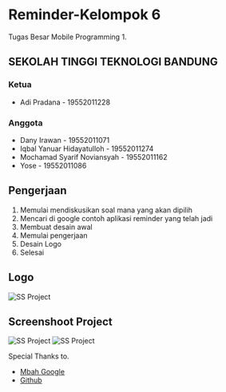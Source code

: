 # Reminder-Kelompok 6

Tugas Besar Mobile Programming 1.

## SEKOLAH TINGGI TEKNOLOGI BANDUNG

### Ketua

* Adi Pradana - 19552011228

### Anggota

* Dany Irawan - 19552011071
* Iqbal Yanuar Hidayatulloh - 19552011274
* Mochamad Syarif Noviansyah - 19552011162
* Yose - 19552011086

## Pengerjaan

1. Memulai mendiskusikan soal mana yang akan dipilih
2. Mencari di google contoh aplikasi reminder yang telah jadi
3. Membuat desain awal
4. Memulai pengerjaan
5. Desain Logo
6. Selesai


## Logo
![SS Project](https://i.ibb.co/XC8NYNM/reminder.jpg)

## Screenshoot Project

![SS Project](https://i.ibb.co/zbqVrdv/Screenshot-20210815-162746-Reminder-KEL6.png)
![SS Project](https://i.ibb.co/3CGvSM2/Screenshot-20210815-162755-Reminder-KEL6.png)

Special Thanks to.
* [Mbah Google](https://google.com)
* [Github](https://github.com)
